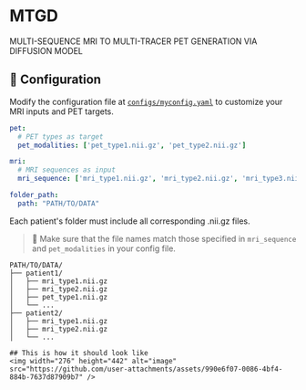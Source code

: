 # MTGD
MULTI-SEQUENCE MRI TO MULTI-TRACER PET GENERATION VIA DIFFUSION MODEL

## 🔧 Configuration

Modify the configuration file at [`configs/myconfig.yaml`](configs/myconfig.yaml) to customize your MRI inputs and PET targets.

```yaml
pet: 
  # PET types as target
  pet_modalities: ['pet_type1.nii.gz', 'pet_type2.nii.gz']

mri:
  # MRI sequences as input
  mri_sequence: ['mri_type1.nii.gz', 'mri_type2.nii.gz', 'mri_type3.nii.gz']

folder_path:
  path: "PATH/TO/DATA"

```
Each patient's folder must include all corresponding .nii.gz files.
> 📌 Make sure that the file names match those specified in `mri_sequence` and `pet_modalities` in your config file.
```
PATH/TO/DATA/
├── patient1/
│   ├── mri_type1.nii.gz
│   ├── mri_type2.nii.gz
│   ├── pet_type1.nii.gz
│   └── ...
├── patient2/
│   ├── mri_type1.nii.gz
│   ├── mri_type2.nii.gz
│   └── ...

## This is how it should look like
<img width="276" height="442" alt="image" src="https://github.com/user-attachments/assets/990e6f07-0086-4bf4-884b-7637d87909b7" />

